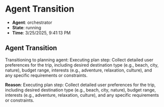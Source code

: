 # Agent Transition

- **Agent**: orchestrator
- **State**: running
- **Time**: 3/25/2025, 9:41:13 PM

## Agent Transition

Transitioning to planning agent: Executing plan step: Collect detailed user preferences for the trip, including desired destination type (e.g., beach, city, nature), budget range, interests (e.g., adventure, relaxation, culture), and any specific requirements or constraints.

**Reason**: Executing plan step: Collect detailed user preferences for the trip, including desired destination type (e.g., beach, city, nature), budget range, interests (e.g., adventure, relaxation, culture), and any specific requirements or constraints.

